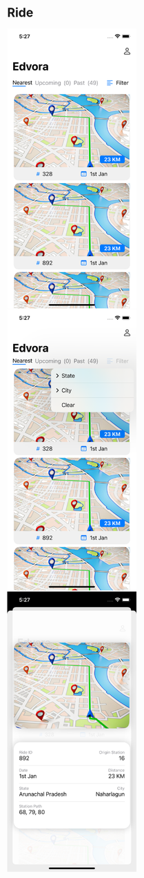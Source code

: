 # Ride

<img src="https://github.com/Rohan-cod/Ride/blob/master/Screenshots/Home.png" width="300"> <img src="https://github.com/Rohan-cod/Ride/blob/master/Screenshots/filter.png" width="300"> <img src="https://github.com/Rohan-cod/Ride/blob/master/Screenshots/detail.png" width="300">
